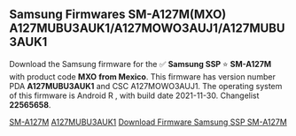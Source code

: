 <h2>Samsung Firmwares SM-A127M(MXO) A127MUBU3AUK1/A127MOWO3AUJ1/A127MUBU3AUK1</h2>
Download the Samsung firmware for the ✅ <strong>Samsung SSP </strong> ⭐ <strong>SM-A127M</strong> with product code <strong>MXO</strong> <strong> from Mexico</strong>. This firmware has version number PDA <strong>A127MUBU3AUK1</strong> and CSC A127MOWO3AUJ1. The operating system of this firmware is Android R , with build date 2021-11-30. Changelist <strong>22565658</strong>.


[SM-A127M](https://samfirm.shop/samsung/model/SM-A127M)
[A127MUBU3AUK1](https://samfirm.shop/samsung/pda/A127MUBU3AUK1)
[Download Firmware Samsung SSP SM-A127M](https://samfirm.shop/samsung/firmware/478597)
